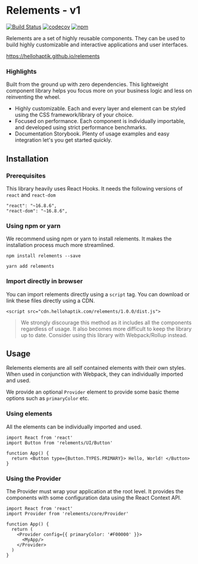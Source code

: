 # Relements - v1

[![Build Status](https://travis-ci.com/hellohaptik/relements.svg?token=rergqhB6eJSbetzoHGCs&branch=master)](https://travis-ci.com/hellohaptik/relements) [![codecov](https://codecov.io/gh/hellohaptik/relements/branch/master/graph/badge.svg?token=eqHpHxVoaa)](https://codecov.io/gh/hellohaptik/relements)
[![npm](https://img.shields.io/npm/v/relements?color=%2362D444)](https://www.npmjs.com/package/relements)


Relements are a set of highly reusable components. They can be used to build highly customizable and interactive applications and user interfaces.

https://hellohaptik.github.io/relements

### Highlights

Built from the ground up with zero dependencies. This lightweight component library helps you focus more on your business logic and less on reinventing the wheel.

- Highly customizable. Each and every layer and element can be styled using the CSS framework/library of your choice.
- Focused on performance. Each component is individually importable, and developed using strict performance benchmarks.
- Documentation Storybook. Plenty of usage examples and easy integration let's you get started quickly.

## Installation

### Prerequisites

This library heavily uses React Hooks. It needs the following versions of `react` and `react-dom`

```
"react": "~16.8.6",
"react-dom": "~16.8.6",
```


### Using npm or yarn

We recommend using npm or yarn to install relements. It makes the installation process much more streamlined.

```
npm install relements --save
```

```
yarn add relements
```

### Import directly in browser

You can import relements directly using a `script` tag. You can download or link these files directly using a CDN.

```
<script src="cdn.hellohaptik.com/relements/1.0.0/dist.js">
```

> We strongly discourage this method as it includes all the components regardless of usage. It also becomes more difficult to keep the library up to date. Consider using this library with Webpack/Rollup instead.

## Usage

Relements elements are all self contained elements with their own styles. When used in conjunction with Webpack, they can individually imported and used.

We provide an optional `Provider` element to provide some basic theme options such as `primaryColor` etc.

### Using elements

All the elements can be individually imported and used.

```
import React from 'react'
import Button from 'relements/UI/Button'

function App() {
  return <Button type={Button.TYPES.PRIMARY}> Hello, World! </Button>
}
```


### Using the Provider

The Provider must wrap your application at the root level. It provides the components with some configuration data using the React Context API.

```
import React from 'react'
import Provider from 'relements/core/Provider'

function App() {
  return (
    <Provider config={{ primaryColor: '#F00000' }}>
      <MyApp/>
    </Provider>
  )
}
```
